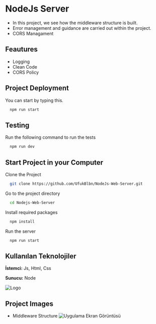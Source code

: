 
# NodeJs Server

- In this project, we see how the middleware structure is built.
- Error management and guidance are carried out within the project.
- CORS Managament
## Feautures

- Logging
- Clean Code
- CORS Policy

  
## Project Deployment

You can start by typing this.

```bash
  npm run start
```

  
## Testing

Run the following command to run the tests

```bash
  npm run dev
```

  
## Start Project in your Computer

Clone the Project

```bash
  git clone https://github.com/UfukBlbn/NodeJs-Web-Server.git
```

Go to the project directory

```bash
  cd Nodejs-Web-Server
```

Install required packages

```bash
  npm install
```

Run the server

```bash
  npm run start
```

  
## Kullanılan Teknolojiler

**İstemci:** Js, Html, Css

**Sunucu:** Node

  
![Logo](https://upload.wikimedia.org/wikipedia/commons/thumb/7/7e/Node.js_logo_2015.svg/2560px-Node.js_logo_2015.svg.png)

    
## Project Images

- Middleware Structure
![Uygulama Ekran Görüntüsü](https://media.geeksforgeeks.org/wp-content/uploads/20211007175759/MiddlewareChaining.png)

 
